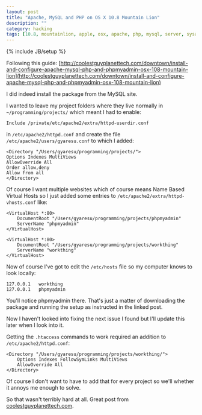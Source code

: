 ```yaml
---
layout: post
title: "Apache, MySQL and PHP on OS X 10.8 Mountain Lion"
description: ""
category: hacking
tags: [10.8, mountainlion, apple, osx, apache, php, mysql, server, sysadmin]
---
```

{% include JB/setup %}

Following this guide: [http://coolestguyplanettech.com/downtown/install-and-configure-apache-mysql-php-and-phpmyadmin-osx-108-mountain-lion](http://coolestguyplanettech.com/downtown/install-and-configure-apache-mysql-php-and-phpmyadmin-osx-108-mountain-lion)

I did indeed install the package from the MySQL site.

I wanted to leave my project folders where they live normally in `~/programming/projects/` which meant I had to enable:

    Include /private/etc/apache2/extra/httpd-userdir.conf

in `/etc/apache2/httpd.conf` and create the file `/etc/apache2/users/gyaresu.conf` to which I added:

    <Directory "/Users/gyaresu/programming/projects/">
    Options Indexes MultiViews
    AllowOverride All
    Order allow,deny
    Allow from all
    </Directory>

Of course I want multiple websites which of course means Name Based Virtual Hosts so I just added some entries to `/etc/apache2/extra/httpd-vhosts.conf` like:

    <VirtualHost *:80>
        DocumentRoot "/Users/gyaresu/programming/projects/phpmyadmin"
        ServerName "phpmyadmin"
    </VirtualHost>
    
    <VirtualHost *:80>
        DocumentRoot "/Users/gyaresu/programming/projects/workthing"
        ServerName "workthing"
    </VirtualHost>

Now of course I've got to edit the `/etc/hosts` file so my computer knows to look locally:

    127.0.0.1   workthing
    127.0.0.1   phpmyadmin

You'll notice phpmyadmin there. That's just a matter of downloading the package and running the setup as instructed in the linked post.

Now I haven't looked into fixing the next issue I found but I'll update this later when I look into it.

Getting the `.htaccess` commands to work required an addition to `/etc/apache2/httpd.conf`:

    <Directory "/Users/gyaresu/programming/projects/workthing/">
        Options Indexes FollowSymLinks MultiViews
        AllowOverride All
    </Directory>

Of course I don't want to have to add that for every project so we'll whether it annoys me enough to solve.

So that wasn't terribly hard at all. Great post from [coolestguyplanettech.com](coolestguyplanettech.com).
